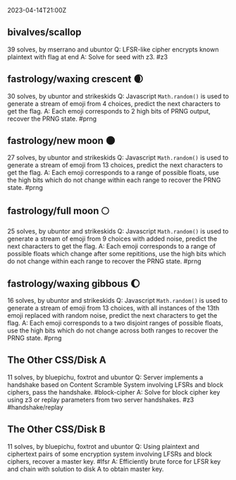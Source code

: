 2023-04-14T21:00Z
## bivalves/scallop
39 solves, by mserrano and ubuntor
Q: LFSR-like cipher encrypts known plaintext with flag at end
A: Solve for seed with z3. #z3

## fastrology/waxing crescent 🌒
30 solves, by ubuntor and strikeskids
Q: Javascript `Math.random()` is used to generate a stream of emoji from 4 choices, predict the next characters to get the flag.
A: Each emoji corresponds to 2 high bits of PRNG output, recover the PRNG state. #prng

## fastrology/new moon 🌑
27 solves, by ubuntor and strikeskids
Q: Javascript `Math.random()` is used to generate a stream of emoji from 13 choices, predict the next characters to get the flag.
A: Each emoji corresponds to a range of possible floats, use the high bits which do not change within each range to recover the PRNG state. #prng

## fastrology/full moon 🌕
25 solves, by ubuntor and strikeskids
Q: Javascript `Math.random()` is used to generate a stream of emoji from 9 choices with added noise, predict the next characters to get the flag.
A: Each emoji corresponds to a range of possible floats which change after some repititions, use the high bits which do not change within each range to recover the PRNG state. #prng

## fastrology/waxing gibbous 🌔
16 solves, by ubuntor and strikeskids
Q: Javascript `Math.random()` is used to generate a stream of emoji from 13 choices, with all instances of the 13th emoji replaced with random noise, predict the next characters to get the flag.
A: Each emoji corresponds to a two disjoint ranges of possible floats, use the high bits which do not change across both ranges to recover the PRNG state. #prng

## The Other CSS/Disk A
11 solves, by bluepichu, foxtrot and ubuntor
Q: Server implements a handshake based on Content Scramble System involving LFSRs and block ciphers, pass the handshake. #block-cipher 
A: Solve for block cipher key using z3 or replay parameters from two server handshakes. #z3 #handshake/replay 

## The Other CSS/Disk B
11 solves, by bluepichu, foxtrot and ubuntor
Q: Using plaintext and ciphertext pairs of some encryption system involving LFSRs and block ciphers, recover a master key. #lfsr
A: Efficiently brute force for LFSR key and chain with solution to disk A to obtain master key.


